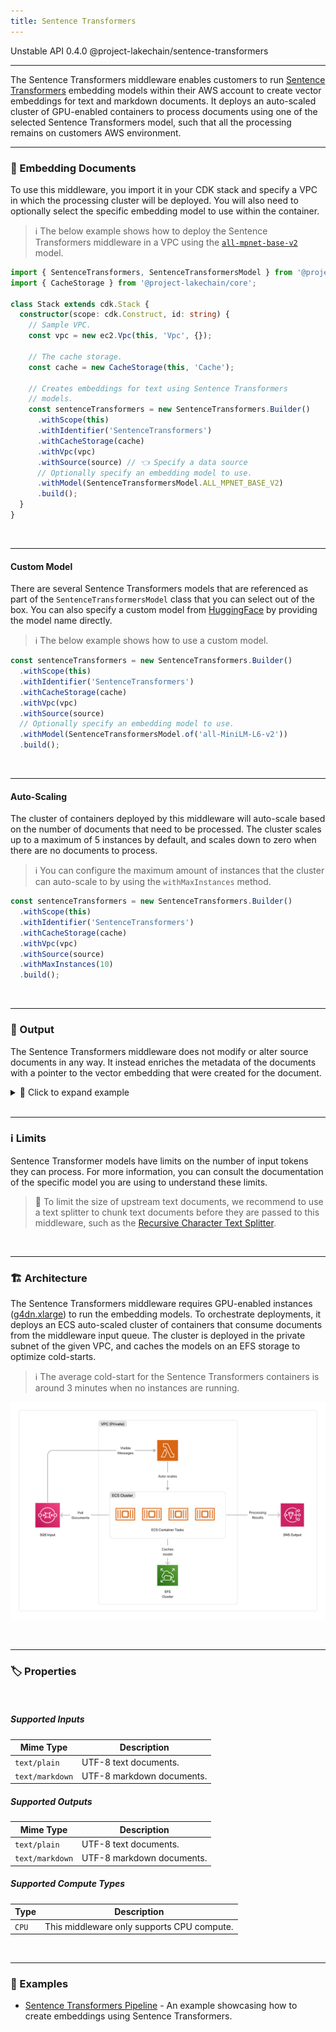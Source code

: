 ```yaml
---
title: Sentence Transformers
---
```


<span title="Label: Pro" data-view-component="true" class="Label Label--api text-uppercase">
  Unstable API
</span>
<span title="Label: Pro" data-view-component="true" class="Label Label--version text-uppercase">
  0.4.0
</span>
<span title="Label: Pro" data-view-component="true" class="Label Label--package">
  @project-lakechain/sentence-transformers
</span>
<br>

---

The Sentence Transformers middleware enables customers to run [Sentence Transformers](https://huggingface.co/sentence-transformers) embedding models within their AWS account to create vector embeddings for text and markdown documents. It deploys an auto-scaled cluster of GPU-enabled containers to process documents using one of the selected Sentence Transformers model, such that all the processing remains on customers AWS environment.

---

### 🤗 Embedding Documents

To use this middleware, you import it in your CDK stack and specify a VPC in which the processing cluster will be deployed. You will also need to optionally select the specific embedding model to use within the container.

> ℹ️ The below example shows how to deploy the Sentence Transformers middleware in a VPC using the [`all-mpnet-base-v2`](https://huggingface.co/sentence-transformers/all-mpnet-base-v2) model.

```typescript
import { SentenceTransformers, SentenceTransformersModel } from '@project-lakechain/sentence-transformers';
import { CacheStorage } from '@project-lakechain/core';

class Stack extends cdk.Stack {
  constructor(scope: cdk.Construct, id: string) {
    // Sample VPC.
    const vpc = new ec2.Vpc(this, 'Vpc', {});

    // The cache storage.
    const cache = new CacheStorage(this, 'Cache');

    // Creates embeddings for text using Sentence Transformers
    // models.
    const sentenceTransformers = new SentenceTransformers.Builder()
      .withScope(this)
      .withIdentifier('SentenceTransformers')
      .withCacheStorage(cache)
      .withVpc(vpc)
      .withSource(source) // 👈 Specify a data source
      // Optionally specify an embedding model to use.
      .withModel(SentenceTransformersModel.ALL_MPNET_BASE_V2)
      .build();
  }
}
```

<br>

---

#### Custom Model

There are several Sentence Transformers models that are referenced as part of the `SentenceTransformersModel` class that you can select out of the box. You can also specify a custom model from [HuggingFace](https://huggingface.co/sentence-transformers) by providing the model name directly.

> ℹ️ The below example shows how to use a custom model.

```typescript
const sentenceTransformers = new SentenceTransformers.Builder()
  .withScope(this)
  .withIdentifier('SentenceTransformers')
  .withCacheStorage(cache)
  .withVpc(vpc)
  .withSource(source)
  // Optionally specify an embedding model to use.
  .withModel(SentenceTransformersModel.of('all-MiniLM-L6-v2'))
  .build();
```

<br>

---

#### Auto-Scaling

The cluster of containers deployed by this middleware will auto-scale based on the number of documents that need to be processed. The cluster scales up to a maximum of 5 instances by default, and scales down to zero when there are no documents to process.

> ℹ️ You can configure the maximum amount of instances that the cluster can auto-scale to by using the `withMaxInstances` method.

```typescript
const sentenceTransformers = new SentenceTransformers.Builder()
  .withScope(this)
  .withIdentifier('SentenceTransformers')
  .withCacheStorage(cache)
  .withVpc(vpc)
  .withSource(source)
  .withMaxInstances(10)
  .build();
```

<br>

---

### 📄 Output

The Sentence Transformers middleware does not modify or alter source documents in any way. It instead enriches the metadata of the documents with a pointer to the vector embedding that were created for the document.

<details>
  <summary>💁 Click to expand example</summary>

  ```json
  {
    "specversion": "1.0",
    "id": "1780d5de-fd6f-4530-98d7-82ebee85ea39",
    "type": "document-created",
    "time": "2023-10-22T13:19:10.657Z",
    "data": {
        "chainId": "6ebf76e4-f70c-440c-98f9-3e3e7eb34c79",
        "source": {
            "url": "s3://bucket/document.txt",
            "type": "text/plain",
            "size": 245328,
            "etag": "1243cbd6cf145453c8b5519a2ada4779"
        },
        "document": {
            "url": "s3://bucket/document.txt",
            "type": "text/plain",
            "size": 245328,
            "etag": "1243cbd6cf145453c8b5519a2ada4779"
        },
        "metadata": {
          "properties": {
            "kind": "text",
            "attrs": {
              "embeddings": {
                "vectors": "s3://cache-storage/sentence-transformers/45a42b35c3225085.json",
                "model": "all-mpnet-base-v2",
                "dimensions": 768
            }
          }
        }
      }
    }
  }
  ```

</details>

<br>

---

### ℹ️ Limits

Sentence Transformer models have limits on the number of input tokens they can process. For more information, you can consult the documentation of the specific model you are using to understand these limits.

> 💁 To limit the size of upstream text documents, we recommend to use a text splitter to chunk text documents before they are passed to this middleware, such as the [Recursive Character Text Splitter](/project-lakechain/text-splitters/recursive-character-text-splitter).

<br>

---

### 🏗️ Architecture

The Sentence Transformers middleware requires GPU-enabled instances ([g4dn.xlarge](https://aws.amazon.com/ec2/instance-types/g4)) to run the embedding models. To orchestrate deployments, it deploys an ECS auto-scaled cluster of containers that consume documents from the middleware input queue. The cluster is deployed in the private subnet of the given VPC, and caches the models on an EFS storage to optimize cold-starts.

> ℹ️ The average cold-start for the Sentence Transformers containers is around 3 minutes when no instances are running.

![Sentence Transformers Architecture](../../../assets/sentence-transformers-architecture.png)

<br>

---

### 🏷️ Properties

<br>

##### Supported Inputs

|  Mime Type  | Description |
| ----------- | ----------- |
| `text/plain` | UTF-8 text documents. |
| `text/markdown` | UTF-8 markdown documents. |

##### Supported Outputs

|  Mime Type  | Description |
| ----------- | ----------- |
| `text/plain` | UTF-8 text documents. |
| `text/markdown` | UTF-8 markdown documents. |

##### Supported Compute Types

| Type  | Description |
| ----- | ----------- |
| `CPU` | This middleware only supports CPU compute. |

<br>

---

### 📖 Examples

- [Sentence Transformers Pipeline](https://github.com/awslabs/project-lakechain/tree/main/examples/simple-pipelines/embedding-pipelines/sentence-transformers-pipeline) - An example showcasing how to create embeddings using Sentence Transformers.
